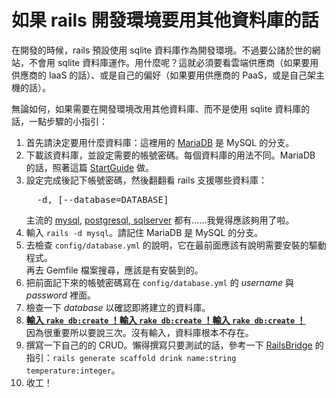 # 如果 rails 開發環境要用其他資料庫的話

<p>在開發的時候，rails 預設使用 sqlite 資料庫作為開發環境。不過要公諸於世的網站，不會用 sqlite 資料庫運作。用什麼呢？這就必須要看雲端供應商（如果要用供應商的 IaaS 的話）、或是自己的偏好（如果要用供應商的 PaaS，或是自己架主機的話）。</p>
<p>無論如何，如果需要在開發環境改用其他資料庫、而不是使用 sqlite 資料庫的話，一點步驟的小指引：</p>
<ol>
	<li>首先請決定要用什麼資料庫：這裡用的 <a href="https://mariadb.org/">MariaDB</a> 是 MySQL 的分支。</li>
	<li>下載該資料庫，並設定需要的帳號密碼。每個資料庫的用法不同。MariaDB 的話，照著這篇 <a href="https://mariadb.com/products/get-started">StartGuide</a> 做。</li>
	<li>設定完成後記下帳號密碼，然後翻翻看 rails 支援哪些資料庫：
	<pre>
  -d, [--database=DATABASE]                              # Preconfigure for selected database (options: mysql/postgresql/sqlite3/oracle/frontbase/ibm_db/sqlserver/jdbcmysql/jdbcsqlite3/jdbcpostgresql/jdbc)
</pre>
	主流的 <a href="https://www.mysql.com/">mysql</a>, <a href="https://www.postgresql.org">postgresql</a>,<a href="https://www.microsoft.com/sql-server"> sqlserver</a> 都有......我覺得應該夠用了啦。</li>
	<li>輸入 <code>rails -d mysql</code>。請記住 MariaDB 是 MySQL 的分支。</li>
	<li>去檢查 <code>config/database.yml</code> 的說明，它在最前面應該有說明需要安裝的驅動程式。<br>
	再去 Gemfile 檔案搜尋，應該是有安裝到的。</li>
	<li>把前面記下來的帳號密碼寫在 <code>config/database.yml</code> 的 <var>username</var> 與 <var>password</var> 裡面。</li>
	<li>檢查一下 <var>database</var> 以確認即將建立的資料庫。</li>
	<li>
<strong><a href="https://stackoverflow.com/questions/6765740/rake-mysql2-unknown-database-error">輸入 <code>rake db:create</code> ！輸入 <code>rake db:create</code> ！輸入 <code>rake db:create</code> ！</a></strong><br>
	因為很重要所以要說三次。沒有輸入，資料庫根本不存在。</li>
	<li>撰寫一下自己的的 CRUD。懶得撰寫只要測試的話，參考一下 <a href="http://docs.railsbridge.org/installfest/create_a_rails_app">RailsBridge</a> 的指引：<code>rails generate scaffold drink name:string temperature:integer</code>。</li>
	<li>收工！</li>
</ol>